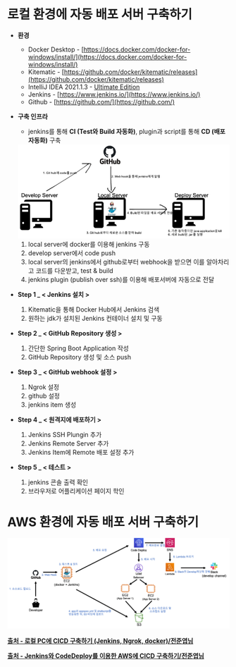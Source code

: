 로컬 환경에 자동 배포 서버 구축하기
=====

- **환경**

   - Docker Desktop - [https://docs.docker.com/docker-for-windows/install/](https://docs.docker.com/docker-for-windows/install/)
   - Kitematic - [https://github.com/docker/kitematic/releases](https://github.com/docker/kitematic/releases)
   - IntelliJ IDEA 2021.1.3 - [Ultimate Edition](https://www.jetbrains.com/ko-kr/idea/download)
   - Jenkins - [https://www.jenkins.io/](https://www.jenkins.io/)
   - Github - [https://github.com/](https://github.com/)

- **구축 인프라**

   - jenkins를 통해 **CI (Test와 Build 자동화)**, plugin과 script를 통해 **CD (배포 자동화)** 구축

   <img title="CICD" src="./images/devops/CI_CD_Infra_Local.png" alt="CICD" width="800px">

   1. local server에 docker를 이용해 jenkins 구동
   1. develop server에서 code push
   1. local server의 jenkins에서 github로부터 webhook을 받으면 이를 알아차리고 코드를 다운받고, test & build
   1. jenkins plugin (publish over ssh)를 이용해 배포서버에 자동으로 전달

- **Step 1 _ < Jenkins 설치 >**

   1. Kitematic을 통해 Docker Hub에서 Jenkins 검색
   1. 원하는 jdk가 설치된 Jenkins 컨테이너 설치 및 구동

- **Step 2 _ < GitHub Repository 생성 >**

   1. 간단한 Spring Boot Application 작성
   1. GitHub Repository 생성 및 소스 push

- **Step 3 _ < GitHub webhook 설정 >**

   1. Ngrok 설정
   1. github 설정
   1. jenkins item 생성

- **Step 4 _ < 원격지에 배포하기 >**

   1. Jenkins SSH Plungin 추가
   1. Jenkins Remote Server 추가
   1. Jenkins Item에 Remote 배포 설정 추가

- **Step 5 _ < 테스트 >**

   1. jenkins 콘솔 출력 확인
   1. 브라우저로 어플리케이션 페이지 학인


AWS 환경에 자동 배포 서버 구축하기
=====

<img title="CICD" src="./images/devops/CI_CD_Infra_AWS.png" alt="CICD" width="1000px">

[**출처 - 로컬 PC에 CICD 구축하기 (Jenkins, Ngrok, docker)/전준엽님**](https://galid1.tistory.com/743)

[**출처 - Jenkins와 CodeDeploy를 이용한 AWS에 CICD 구축하기/전준엽님**](https://galid1.tistory.com/746) 
